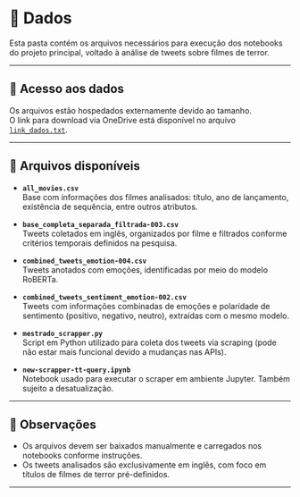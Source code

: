 # 📁 Dados

Esta pasta contém os arquivos necessários para execução dos notebooks do projeto principal, voltado à análise de tweets sobre filmes de terror.

---

## 🔗 Acesso aos dados

Os arquivos estão hospedados externamente devido ao tamanho.  
O link para download via OneDrive está disponível no arquivo [`link_dados.txt`](./link_dados.txt).

---

## 📄 Arquivos disponíveis

- **`all_movies.csv`**  
  Base com informações dos filmes analisados: título, ano de lançamento, existência de sequência, entre outros atributos.

- **`base_completa_separada_filtrada-003.csv`**  
  Tweets coletados em inglês, organizados por filme e filtrados conforme critérios temporais definidos na pesquisa.

- **`combined_tweets_emotion-004.csv`**  
  Tweets anotados com emoções, identificadas por meio do modelo RoBERTa.

- **`combined_tweets_sentiment_emotion-002.csv`**  
  Tweets com informações combinadas de emoções e polaridade de sentimento (positivo, negativo, neutro), extraídas com o mesmo modelo.

- **`mestrado_scrapper.py`**  
  Script em Python utilizado para coleta dos tweets via scraping (pode não estar mais funcional devido a mudanças nas APIs).

- **`new-scrapper-tt-query.ipynb`**  
  Notebook usado para executar o scraper em ambiente Jupyter. Também sujeito a desatualização.

---

## 📌 Observações

- Os arquivos devem ser baixados manualmente e carregados nos notebooks conforme instruções.
- Os tweets analisados são exclusivamente em inglês, com foco em títulos de filmes de terror pré-definidos.

---
